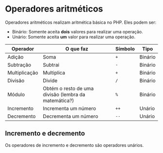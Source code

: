 # Operadores aritméticos

Operadores aritméticos realizam aritmética básica no PHP. Eles podem ser:

- Binário: Somente aceita **dois** valores para realizar uma operação.
- Unário: Somente aceita **um** valor para realizar uma operação.

| Operador      | O que faz                                            | Símbolo | Tipo    |
| ------------- | ---------------------------------------------------- | ------- | ------- |
| Adição        | Soma                                                 | `+`     | Binário |
| Subtração     | Subtrai                                              | `-`     | Binário |
| Multiplicação | Multiplica                                           | `+`     | Binário |
| Divisão       | Divide                                               | `/`     | Binário |
| Módulo        | Obtém o resto de uma divisão (lembra da matemática?) | `%`     | Binário |
| Incremento    | Incrementa um número                                 | `++`    | Unário  |
| Decremento    | Decrementa um número                                 | `--`    | Unário  |

## Incremento e decremento

Os operadores de incremento e decremento são operadores unários.